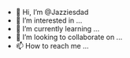 - 👋 Hi, I’m @Jazziesdad
- 👀 I’m interested in ...
- 🌱 I’m currently learning ...
- 💞️ I’m looking to collaborate on ...
- 📫 How to reach me ...

<!---
Jazziesdad/Jazziesdad is a ✨ special ✨ repository because its `README.md` (this file) appears on your GitHub profile.
You can click the Preview link to take a look at your changes.
--->
